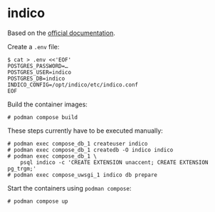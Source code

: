 indico
======

Based on the [official documentation][installation].

Create a `.env` file:

    $ cat > .env <<'EOF'
    POSTGRES_PASSWORD=…
    POSTGRES_USER=indico
    POSTGRES_DB=indico
    INDICO_CONFIG=/opt/indico/etc/indico.conf
    EOF

Build the container images:

    # podman compose build

These steps currently have to be executed manually:

    # podman exec compose_db_1 createuser indico
    # podman exec compose_db_1 createdb -O indico indico
    # podman exec compose_db_1 \
        psql indico -c 'CREATE EXTENSION unaccent; CREATE EXTENSION pg_trgm;'
    # podman exec compose_uwsgi_1 indico db prepare

Start the containers using `podman compose`:

    # podman compose up

[installation]: https://docs.getindico.io/en/stable/installation/production/deb/nginx/
